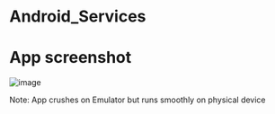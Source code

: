 # Android_Services

# App screenshot

![image](https://github.com/rasel-093/Android_Services/assets/117844325/82a587b0-3339-449e-b73f-966d846c3ec8)

Note: App crushes on Emulator but runs smoothly on physical device
